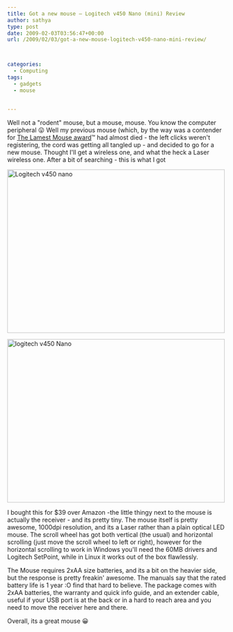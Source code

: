 ```yaml
---
title: Got a new mouse – Logitech v450 Nano (mini) Review
author: sathya
type: post
date: 2009-02-03T03:56:47+00:00
url: /2009/02/03/got-a-new-mouse-logitech-v450-nano-mini-review/



categories:
  - Computing
tags:
  - gadgets
  - mouse


---
```

Well not a "rodent" mouse, but a mouse, mouse. You know the computer peripheral 😛 Well my previous mouse (which, by the way was a contender for [The Lamest Mouse award][1]™ had almost died - the left clicks weren't registering, the cord was getting all tangled up - and decided to go for a new mouse. Thought I'll get a wireless one, and what the heck a Laser wireless one. After a bit of searching - this is what I got

<!--more-->

[<img src="https://farm4.static.flickr.com/3302/3244708681_5eac434764.jpg" alt="Logitech v450 nano" width="500" height="375" />][2]

[<img src="https://farm4.static.flickr.com/3447/3245517816_accc2ac22e.jpg" alt="logitech v450 Nano" width="500" height="375" />][3]

I bought this for $39 over Amazon -the little thingy next to the mouse is actually the receiver - and its pretty tiny. The mouse itself is pretty awesome, 1000dpi resolution, and its a Laser rather than a plain optical LED mouse. The scroll wheel has got both vertical (the usual) and horizontal scrolling (just move the scroll wheel to left or right), however for the horizontal scrolling to work in Windows you'll need the 60MB drivers and Logitech SetPoint, while in Linux it works out of the box flawlessly.

The Mouse requires 2xAA size batteries, and its a bit on the heavier side, but the response is pretty freakin' awesome. The manuals say that the rated battery life is 1 year :O find that hard to believe. The package comes with 2xAA batteries, the warranty and quick info guide, and an extender cable, useful if your USB port is at the back or in a hard to reach area and you need to move the receiver here and there.

Overall, its a great mouse 😀

 [1]: https://sathyabh.at/2008/06/23/and-the-lamest-mouse-award-goes-to/
 [2]: https://www.flickr.com/photos/sathyabhat/3244708681/
 [3]: https://www.flickr.com/photos/sathyabhat/3245517816/
